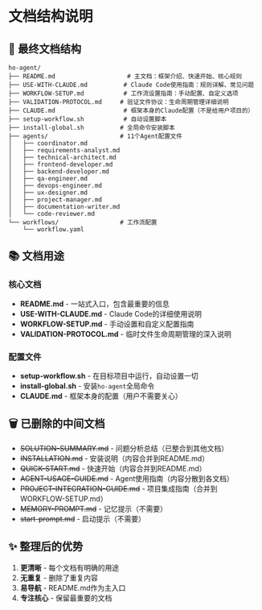 # 文档结构说明

## 📁 最终文档结构

```
ho-agent/
├── README.md                    # 主文档：框架介绍、快速开始、核心规则
├── USE-WITH-CLAUDE.md          # Claude Code使用指南：规则详解、常见问题
├── WORKFLOW-SETUP.md           # 工作流设置指南：手动配置、自定义选项
├── VALIDATION-PROTOCOL.md     # 验证文件协议：生命周期管理详细说明
├── CLAUDE.md                   # 框架本身的Claude配置（不是给用户项目的）
├── setup-workflow.sh           # 自动设置脚本
├── install-global.sh          # 全局命令安装脚本
├── agents/                    # 11个Agent配置文件
│   ├── coordinator.md
│   ├── requirements-analyst.md
│   ├── technical-architect.md
│   ├── frontend-developer.md
│   ├── backend-developer.md
│   ├── qa-engineer.md
│   ├── devops-engineer.md
│   ├── ux-designer.md
│   ├── project-manager.md
│   ├── documentation-writer.md
│   └── code-reviewer.md
└── workflows/                 # 工作流配置
    └── workflow.yaml

```

## 📚 文档用途

### 核心文档
- **README.md** - 一站式入口，包含最重要的信息
- **USE-WITH-CLAUDE.md** - Claude Code的详细使用说明
- **WORKFLOW-SETUP.md** - 手动设置和自定义配置指南
- **VALIDATION-PROTOCOL.md** - 临时文件生命周期管理的深入说明

### 配置文件
- **setup-workflow.sh** - 在目标项目中运行，自动设置一切
- **install-global.sh** - 安装`ho-agent`全局命令
- **CLAUDE.md** - 框架本身的配置（用户不需要关心）

## 🗑️ 已删除的中间文档
- ~~SOLUTION-SUMMARY.md~~ - 问题分析总结（已整合到其他文档）
- ~~INSTALLATION.md~~ - 安装说明（内容合并到README.md）
- ~~QUICK-START.md~~ - 快速开始（内容合并到README.md）
- ~~AGENT-USAGE-GUIDE.md~~ - Agent使用指南（内容分散到各文档）
- ~~PROJECT-INTEGRATION-GUIDE.md~~ - 项目集成指南（合并到WORKFLOW-SETUP.md）
- ~~MEMORY-PROMPT.md~~ - 记忆提示（不需要）
- ~~start-prompt.md~~ - 启动提示（不需要）

## ✨ 整理后的优势
1. **更清晰** - 每个文档有明确的用途
2. **无重复** - 删除了重复内容
3. **易导航** - README.md作为主入口
4. **专注核心** - 保留最重要的文档